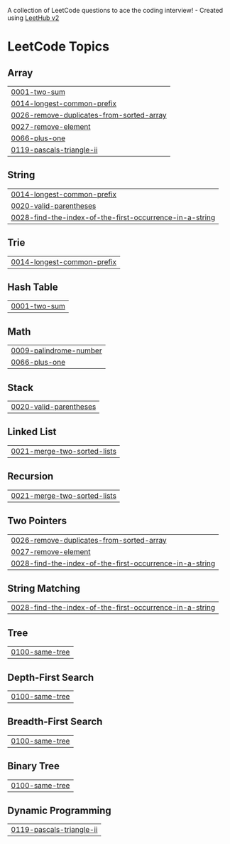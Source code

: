 A collection of LeetCode questions to ace the coding interview! - Created using [LeetHub v2](https://github.com/arunbhardwaj/LeetHub-2.0)
<!---LeetCode Topics Start-->
# LeetCode Topics
## Array
|  |
| ------- |
| [0001-two-sum](https://github.com/sumit778285/java/tree/master/0001-two-sum) |
| [0014-longest-common-prefix](https://github.com/sumit778285/java/tree/master/0014-longest-common-prefix) |
| [0026-remove-duplicates-from-sorted-array](https://github.com/sumit778285/java/tree/master/0026-remove-duplicates-from-sorted-array) |
| [0027-remove-element](https://github.com/sumit778285/java/tree/master/0027-remove-element) |
| [0066-plus-one](https://github.com/sumit778285/java/tree/master/0066-plus-one) |
| [0119-pascals-triangle-ii](https://github.com/sumit778285/java/tree/master/0119-pascals-triangle-ii) |
## String
|  |
| ------- |
| [0014-longest-common-prefix](https://github.com/sumit778285/java/tree/master/0014-longest-common-prefix) |
| [0020-valid-parentheses](https://github.com/sumit778285/java/tree/master/0020-valid-parentheses) |
| [0028-find-the-index-of-the-first-occurrence-in-a-string](https://github.com/sumit778285/java/tree/master/0028-find-the-index-of-the-first-occurrence-in-a-string) |
## Trie
|  |
| ------- |
| [0014-longest-common-prefix](https://github.com/sumit778285/java/tree/master/0014-longest-common-prefix) |
## Hash Table
|  |
| ------- |
| [0001-two-sum](https://github.com/sumit778285/java/tree/master/0001-two-sum) |
## Math
|  |
| ------- |
| [0009-palindrome-number](https://github.com/sumit778285/java/tree/master/0009-palindrome-number) |
| [0066-plus-one](https://github.com/sumit778285/java/tree/master/0066-plus-one) |
## Stack
|  |
| ------- |
| [0020-valid-parentheses](https://github.com/sumit778285/java/tree/master/0020-valid-parentheses) |
## Linked List
|  |
| ------- |
| [0021-merge-two-sorted-lists](https://github.com/sumit778285/java/tree/master/0021-merge-two-sorted-lists) |
## Recursion
|  |
| ------- |
| [0021-merge-two-sorted-lists](https://github.com/sumit778285/java/tree/master/0021-merge-two-sorted-lists) |
## Two Pointers
|  |
| ------- |
| [0026-remove-duplicates-from-sorted-array](https://github.com/sumit778285/java/tree/master/0026-remove-duplicates-from-sorted-array) |
| [0027-remove-element](https://github.com/sumit778285/java/tree/master/0027-remove-element) |
| [0028-find-the-index-of-the-first-occurrence-in-a-string](https://github.com/sumit778285/java/tree/master/0028-find-the-index-of-the-first-occurrence-in-a-string) |
## String Matching
|  |
| ------- |
| [0028-find-the-index-of-the-first-occurrence-in-a-string](https://github.com/sumit778285/java/tree/master/0028-find-the-index-of-the-first-occurrence-in-a-string) |
## Tree
|  |
| ------- |
| [0100-same-tree](https://github.com/sumit778285/java/tree/master/0100-same-tree) |
## Depth-First Search
|  |
| ------- |
| [0100-same-tree](https://github.com/sumit778285/java/tree/master/0100-same-tree) |
## Breadth-First Search
|  |
| ------- |
| [0100-same-tree](https://github.com/sumit778285/java/tree/master/0100-same-tree) |
## Binary Tree
|  |
| ------- |
| [0100-same-tree](https://github.com/sumit778285/java/tree/master/0100-same-tree) |
## Dynamic Programming
|  |
| ------- |
| [0119-pascals-triangle-ii](https://github.com/sumit778285/java/tree/master/0119-pascals-triangle-ii) |
<!---LeetCode Topics End-->